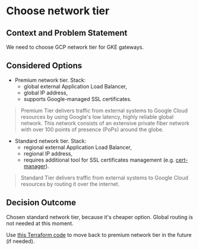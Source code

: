 # Choose network tier

## Context and Problem Statement

We need to choose GCP network tier for GKE gateways.

## Considered Options

- Premium network tier. Stack:
  - global external Application Load Balancer,
  - global IP address,
  - supports Google-managed SSL certificates.

> Premium Tier delivers traffic from external systems to Google Cloud resources by using Google's low latency, highly reliable global network. This network consists of an extensive private fiber network with over 100 points of presence (PoPs) around the globe.

- Standard network tier. Stack:
  - regional external Application Load Balancer,
  - regional IP address,
  - requires additional tool for SSL certificates management (e.g. [cert-manager](https://cert-manager.io/)).

> Standard Tier delivers traffic from external systems to Google Cloud resources by routing it over the internet.

## Decision Outcome

Chosen standard network tier, because it's cheaper option. Global routing is not needed at this moment.

Use [this Terraform code](0001-network-tier/premium-network-tier.txt) to move back to premium network tier in the future (if needed).
